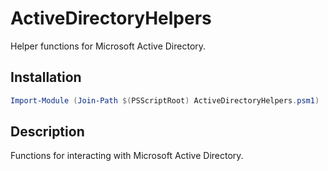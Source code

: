 # ActiveDirectoryHelpers

Helper functions for Microsoft Active Directory.

## Installation

```powershell
Import-Module (Join-Path $(PSScriptRoot) ActiveDirectoryHelpers.psm1)
```

## Description

Functions for interacting with Microsoft Active Directory.
